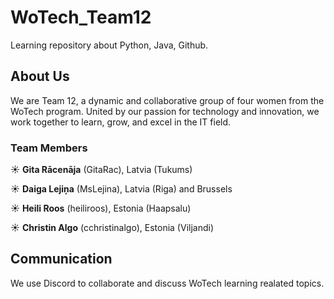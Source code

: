 # WoTech_Team12

Learning repository about Python, Java, Github.

## About Us
We are Team 12, a dynamic and collaborative group of four women from the WoTech program. United by our passion for technology and innovation, we work together to learn, grow, and excel in the IT field.

### Team Members
☀ **Gita Rācenāja** (GitaRac), Latvia (Tukums)

☀ **Daiga Lejiņa** (MsLejina), Latvia (Riga) and Brussels

☀ **Heili Roos** (heiliroos), Estonia (Haapsalu)

☀ **Christin Algo** (cchristinalgo), Estonia (Viljandi)

## Communication
We use Discord to collaborate and discuss WoTech learning realated topics.


